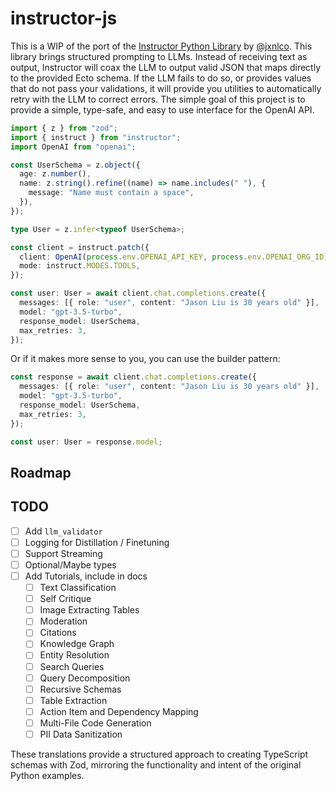 # instructor-js

This is a WIP of the port of the [Instructor Python Library](https://github.com/jxnl/instructor) by [@jxnlco](https://twitter.com/jxnlco).
This library brings structured prompting to LLMs. Instead of receiving text as output, Instructor will coax the LLM to output valid JSON that maps directly to the provided Ecto schema.
If the LLM fails to do so, or provides values that do not pass your validations, it will provide you utilities to automatically retry with the LLM to correct errors.
The simple goal of this project is to provide a simple, type-safe, and easy to use interface for the OpenAI API.

```ts
import { z } from "zod";
import { instruct } from "instructor";
import OpenAI from "openai";

const UserSchema = z.object({
  age: z.number(),
  name: z.string().refine((name) => name.includes(" "), {
    message: "Name must contain a space",
  }),
});

type User = z.infer<typeof UserSchema>;

const client = instruct.patch({
  client: OpenAI(process.env.OPENAI_API_KEY, process.env.OPENAI_ORG_ID),
  mode: instruct.MODES.TOOLS,
});

const user: User = await client.chat.completions.create({
  messages: [{ role: "user", content: "Jason Liu is 30 years old" }],
  model: "gpt-3.5-turbo",
  response_model: UserSchema,
  max_retries: 3,
});
```

Or if it makes more sense to you, you can use the builder pattern:

```ts
const response = await client.chat.completions.create({
  messages: [{ role: "user", content: "Jason Liu is 30 years old" }],
  model: "gpt-3.5-turbo",
  response_model: UserSchema,
  max_retries: 3,
});

const user: User = response.model;
```

## Roadmap


## TODO

- [ ] Add `llm_validator`
- [ ] Logging for Distillation / Finetuning
- [ ] Support Streaming
- [ ] Optional/Maybe types
- [ ] Add Tutorials, include in docs
    - [ ] Text Classification
    - [ ] Self Critique
    - [ ] Image Extracting Tables
    - [ ] Moderation
    - [ ] Citations
    - [ ] Knowledge Graph
    - [ ] Entity Resolution
    - [ ] Search Queries
    - [ ] Query Decomposition
    - [ ] Recursive Schemas
    - [ ] Table Extraction
    - [ ] Action Item and Dependency Mapping
    - [ ] Multi-File Code Generation
    - [ ] PII Data Sanitization

These translations provide a structured approach to creating TypeScript schemas with Zod, mirroring the functionality and intent of the original Python examples.
